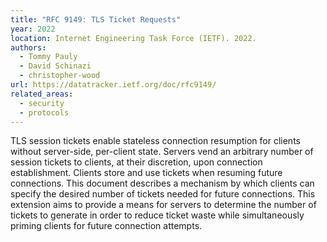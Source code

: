 ```yaml
---
title: "RFC 9149: TLS Ticket Requests"
year: 2022
location: Internet Engineering Task Force (IETF). 2022.
authors:
  - Tommy Pauly
  - David Schinazi
  - christopher-wood
url: https://datatracker.ietf.org/doc/rfc9149/
related_areas:
  - security
  - protocols
---
```


TLS session tickets enable stateless connection resumption for clients without server-side, per-client state. Servers vend an arbitrary number of session tickets to clients, at their discretion, upon connection establishment. Clients store and use tickets when resuming future connections. This document describes a mechanism by which clients can specify the desired number of tickets needed for future connections. This extension aims to provide a means for servers to determine the number of tickets to generate in order to reduce ticket waste while simultaneously priming clients for future connection attempts.
